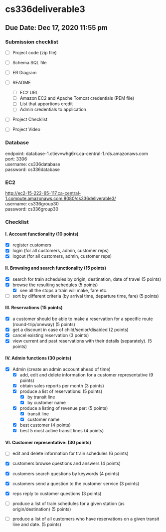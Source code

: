 # cs336deliverable3

## Due Date: Dec 17, 2020 11:55 pm

### Submission checklist
- [ ] Project code (zip file)
- [ ] Schema SQL file
- [ ] ER Diagram
- [ ] README
  - [ ] EC2 URL
  - [ ] Amazon EC2 and Apache Tomcat credentials (PEM file)
  - [ ] List that apportions credit
  - [ ] Admin credentials to application 
- [ ] Project Checklist
- [ ] Project Video


### Database
endpoint: database-1.ctievvwhg6rk.ca-central-1.rds.amazonaws.com  
port: 3306  
username: cs336database  
password: cs336database  

### EC2 
http://ec2-15-222-65-117.ca-central-1.compute.amazonaws.com:8080/cs336deliverable3/  
username: cs336group30  
password: cs336group30  

### Checklist
#### I. Account functionality (10 points)
- [X] register customers
- [X] login (for all customers, admin, customer reps)
- [X] logout (for all customers, admin, customer reps)

#### II. Browsing and search functionality (15 points)
- [X] search for train schedules by origin, destination, date of travel (5 points)
- [X] browse the resulting schedules (5 points)
  - [X] see all the stops a train will make, fare etc.
- [ ] sort by different criteria (by arrival time, departure time, fare) (5 points)

#### III. Reservations (15 points)
- [X] a customer should be able to make a reservation for a specific route (round-trip/oneway) (5 points)
- [X] get a discount in case of child/senior/disabled (2 points)
- [X] cancel existing reservation (3 points)
- [X] view current and past reservations with their details (separately). (5 points)

#### IV. Admin functions (30 points)
- [X] Admin (create an admin account ahead of time)
  - [X] add, edit and delete information for a customer representative (9 points)
  - [X] obtain sales reports per month (3 points)
  - [X] produce a list of reservations: (5 points)
    - [X] by transit line
    - [X] by customer name
  - [X] produce a listing of revenue per: (5 points)
    - [X] transit line
    - [X] customer name
  - [X] best customer (4 points)
  - [X] best 5 most active transit lines (4 points)

#### VI. Customer representative: (30 points)
- [ ] edit and delete information for train schedules (6 points)
- [X] customers browse questions and answers (4 points)
- [X] customers search questions by keywords (4 points)
- [X] customers send a question to the customer service (3 points)
- [X] reps reply to customer questions (3 points)
- [ ] produce a list of train schedules for a given station (as origin/destination) (5 points)
- [ ] produce a list of all customers who have reservations on a given transit line and date. (5 points)

